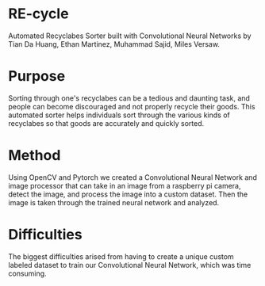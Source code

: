 # RE-cycle
Automated Recyclabes Sorter built with Convolutional Neural Networks
by Tian Da Huang, Ethan Martinez, Muhammad Sajid, Miles Versaw.
<h1>Purpose</h1>
Sorting through one's recyclabes can be a tedious and daunting task, and people can become discouraged and not properly recycle their goods. This automated sorter helps individuals sort through the various kinds of recyclabes so that goods are accurately and quickly sorted.
<h1>Method</h1>
Using OpenCV and Pytorch we created a Convolutional Neural Network and image processor that can take in an image from a raspberry pi camera, detect the image, and process the image into a custom dataset. Then the image is taken through the trained neural network and analyzed.
<h1>Difficulties</h1>
The biggest difficulties arised from having to create a unique custom labeled dataset to train our Convolutional Neural Network, which was time consuming.
